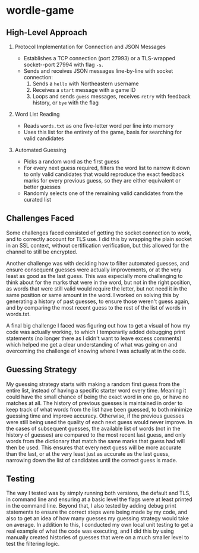 # wordle-game

## High-Level Approach

1. Protocol Implementation for Connection and JSON Messages
   - Establishes a TCP connection (port 27993) or a TLS-wrapped socket--port 27994 with flag `-s`.  
   - Sends and receives JSON messages line-by-line with socket connection:  
     1. Sends a `hello` with Northeastern username 
     2. Receives a `start` message with a game ID
     3. Loops and sends `guess` messages, receives `retry` with feedback history, or `bye` with the flag

2. Word List Reading
   - Reads `words.txt` as one five-letter word per line into memory
   - Uses this list for the entirety of the game, basis for searching for valid candidates

3. Automated Guessing
   - Picks a random word as the first guess
   - For every next guess required, filters the word list to narrow it down to only valid candidates that would reproduce the exact feedback marks for every previous guess, so they are either equivalent or better guesses
   - Randomly selects one of the remaining valid candidates from the curated list

## Challenges Faced
Some challenges faced consisted of getting the socket connection to work, and to correctly account for TLS use. I did this by wrapping the plain socket in an SSL context, without certification verification, but this allowed for the channel to still be encrypted.

Another challenge was with deciding how to filter automated guesses, and ensure consequent guesses were actually improvements, or at the very least as good as the last guess. This was especially more challenging to think about for the marks that were in the word, but not in the right position, as words that were still valid would require the letter, but not need it in the same position or same amount in the word. I worked on solving this by generating a history of past guesses, to ensure those weren't guess again, and by comparing the most recent guess to the rest of the list of words in words.txt.

A final big challenge I faced was figuring out how to get a visual of how my code was actually working, to which I temporarily added debugging print statements (no longer there as I didn't want to leave excess comments) which helped me get a clear understanding of what was going on and overcoming the challenge of knowing where I was actually at in the code.

## Guessing Strategy
My guessing strategy starts with making a random first guess from the entire list, instead of having a specific starter word every time. Meaning it could have the small chance of being the exact word in one go, or have no matches at all.
The history of previous guesses is maintained in order to keep track of what words from the list have been guessed, to both minimize guessing time and improve accuracy. Otherwise, if the previous guesses were still being used the quality of each next guess would never improve.
In the cases of subsequent guesses, the available list of words (not in the history of guesses) are compared to the most recent last guess, and only words from the dictionary that match the same marks that guess had will then be used. This ensures that every next guess will be more accurate than the last, or at the very least just as accurate as the last guess, narrowing down the list of candidates until the correct guess is made.

## Testing
The way I tested was by simply running both versions, the default and TLS, in command line and ensuring at a basic level the flags were at least printed in the command line. 
Beyond that, I also tested by adding debug print statements to ensure the correct steps were being made by my code, and also to get an idea of how many guesses my guessing strategy would take on average. In addition to this, I conducted my own local unit testing to get a real example of what the code was executing, and I did this by using manually created histories of guesses that were on a much smaller level to test the filtering logic.

